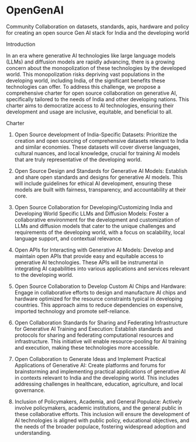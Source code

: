 # OpenGenAI
Community Collaboration on datasets, standards, apis, hardware and policy for creating an open source Gen AI stack for  India and the developing world

Introduction

In an era where generative AI technologies like large language models (LLMs) and diffusion models are rapidly advancing, there is a growing concern about the monopolization of these technologies by the developed world. This monopolization risks depriving vast populations in the developing world, including India, of the significant benefits these technologies can offer. To address this challenge, we propose a comprehensive charter for open source collaboration on generative AI, specifically tailored to the needs of India and other developing nations. This charter aims to democratize access to AI technologies, ensuring their development and usage are inclusive, equitable, and beneficial to all.

Charter

1. Open Source development of India-Specific Datasets: Prioritize the creation and open sourcing of comprehensive datasets relevant to India and similar economies. These datasets will cover diverse languages, cultural nuances, and local knowledge, crucial for training AI models that are truly representative of the developing world.

2. Open Source Design and Standards for Generative AI Models: Establish and share open standards and designs for generative AI models. This will include guidelines for ethical AI development, ensuring these models are built with fairness, transparency, and accountability at their core.

3. Open Source Collaboration for Developing/Customizing India and Developing World Specific LLMs and Diffusion Models: Foster a collaborative environment for the development and customization of LLMs and diffusion models that cater to the unique challenges and requirements of the developing world, with a focus on scalability, local language support, and contextual relevance.

4. Open APIs for Interacting with Generative AI Models: Develop and maintain open APIs that provide easy and equitable access to generative AI technologies. These APIs will be instrumental in integrating AI capabilities into various applications and services relevant to the developing world.

5. Open Source Collaboration to Develop Custom AI Chips and Hardware: Engage in collaborative efforts to design and manufacture AI chips and hardware optimized for the resource constraints typical in developing countries. This approach aims to reduce dependencies on expensive, imported technology and promote self-reliance.

6. Open Collaboration Standards for Sharing and Federating Infrastructure for Generative AI Training and Execution: Establish standards and protocols for sharing and federating computational resources and infrastructure. This initiative will enable resource-pooling for AI training and execution, making these technologies more accessible.

7. Open Collaboration to Generate Ideas and Implement Practical Applications of Generative AI: Create platforms and forums for brainstorming and implementing practical applications of generative AI in contexts relevant to India and the developing world. This includes addressing challenges in healthcare, education, agriculture, and local governance.

8. Inclusion of Policymakers, Academia, and General Populace: Actively involve policymakers, academic institutions, and the general public in these collaborative efforts. This inclusion will ensure the development of AI technologies is aligned with public policy, educational objectives, and the needs of the broader populace, fostering widespread adoption and understanding.
